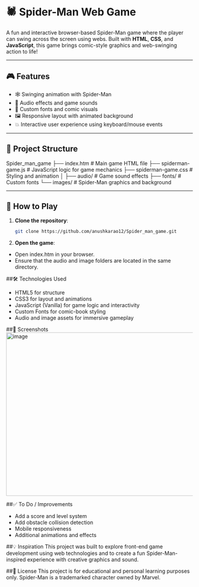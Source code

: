 # 🕷️ Spider-Man Web Game

A fun and interactive browser-based Spider-Man game where the player can swing across the screen using webs. Built with **HTML**, **CSS**, and **JavaScript**, this game brings comic-style graphics and web-swinging action to life!

---

## 🎮 Features

- 🕸️ Swinging animation with Spider-Man
- 🎵 Audio effects and game sounds
- 🎨 Custom fonts and comic visuals
- 🖼️ Responsive layout with animated background
- 💥 Interactive user experience using keyboard/mouse events

---

## 📁 Project Structure
Spider_man_game
├── index.htm # Main game HTML file
├── spiderman-game.js # JavaScript logic for game mechanics
├── spiderman-game.css # Styling and animation
│
├── audio/ # Game sound effects
├── fonts/ # Custom fonts
└── images/ # Spider-Man graphics and background

---

## 🚀 How to Play

1. **Clone the repository**:
   ```bash
   git clone https://github.com/anushkarao12/Spider_man_game.git
   ```
2. **Open the game**:
- Open index.htm in your browser.
- Ensure that the audio and image folders are located in the same directory.

##🛠️ Technologies Used
- HTML5 for structure
- CSS3 for layout and animations
- JavaScript (Vanilla) for game logic and interactivity
- Custom Fonts for comic-book styling
- Audio and image assets for immersive gameplay

##📸 Screenshots
<img width="715" height="440" alt="image" src="https://github.com/user-attachments/assets/9c936bdd-2160-4102-9e2e-afc1152e2adc" />


##✅ To Do / Improvements
- Add a score and level system
- Add obstacle collision detection
- Mobile responsiveness
- Additional animations and effects

##💡 Inspiration
This project was built to explore front-end game development using web technologies and to create a fun Spider-Man-inspired experience with creative graphics and sound.

##📜 License
This project is for educational and personal learning purposes only. Spider-Man is a trademarked character owned by Marvel.
